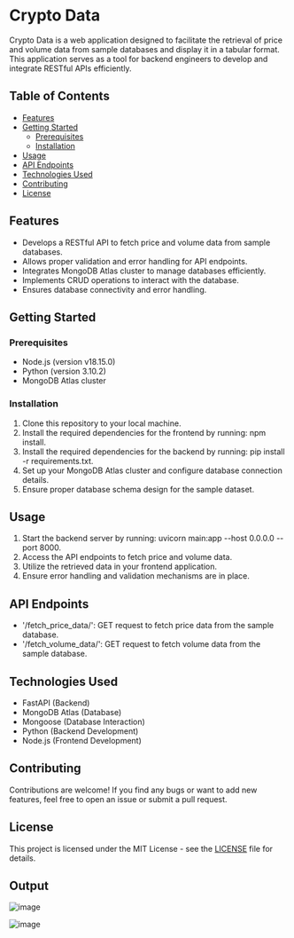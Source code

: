 # Crypto Data

Crypto Data is a web application designed to facilitate the retrieval of price and volume data from sample databases and display it in a tabular format. This application serves as a tool for backend engineers to develop and integrate RESTful APIs efficiently.

## Table of Contents
- [Features](#features)
- [Getting Started](#getting-started)
  - [Prerequisites](#prerequisites)
  - [Installation](#installation)
- [Usage](#usage)
- [API Endpoints](#api-endpoints)
- [Technologies Used](#technologies-used)
- [Contributing](#contributing)
- [License](#license)

## Features
- Develops a RESTful API to fetch price and volume data from sample databases.
- Allows proper validation and error handling for API endpoints.
- Integrates MongoDB Atlas cluster to manage databases efficiently.
- Implements CRUD operations to interact with the database.
- Ensures database connectivity and error handling.

## Getting Started
### Prerequisites
- Node.js (version v18.15.0)
- Python (version 3.10.2)
- MongoDB Atlas cluster

### Installation
1. Clone this repository to your local machine.
2. Install the required dependencies for the frontend by running: npm install.
3. Install the required dependencies for the backend by running: pip install -r requirements.txt.
4. Set up your MongoDB Atlas cluster and configure database connection details.
5. Ensure proper database schema design for the sample dataset.

## Usage
1. Start the backend server by running: uvicorn main:app --host 0.0.0.0 --port 8000.
2. Access the API endpoints to fetch price and volume data.
3. Utilize the retrieved data in your frontend application.
4. Ensure error handling and validation mechanisms are in place.

## API Endpoints
- '/fetch_price_data/': GET request to fetch price data from the sample database.
- '/fetch_volume_data/': GET request to fetch volume data from the sample database.

## Technologies Used
- FastAPI (Backend)
- MongoDB Atlas (Database)
- Mongoose (Database Interaction)
- Python (Backend Development)
- Node.js (Frontend Development)

## Contributing
Contributions are welcome! If you find any bugs or want to add new features, feel free to open an issue or submit a pull request.

## License
This project is licensed under the MIT License - see the [LICENSE](LICENSE) file for details.

## Output

![image](https://github.com/Vivek17020/Backend_task/assets/116427464/631a28dc-35cf-4e5d-b7c7-ff7b4f5361cb)

![image](https://github.com/Vivek17020/Backend_task/assets/116427464/dafd6370-ce72-44b9-8a25-680019591a64)
